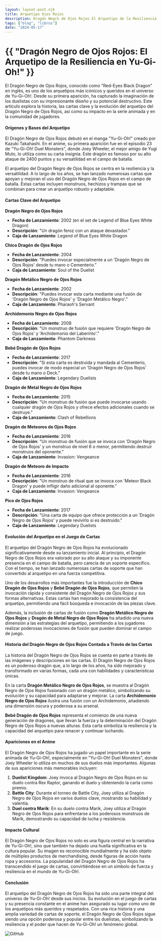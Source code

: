 ```yaml
---
layout: layout-post.njk
title: Arquetipo Ojos Rojos
description: Dragón Negro de Ojos Rojos El Arquetipo de la Resiliencia en Yu-Gi-Oh!
tags: ["blog", "libros"]
date: "2024-05-17"
---
```


# {{ "Dragón Negro de Ojos Rojos: El Arquetipo de la Resiliencia en Yu-Gi-Oh!" }}

El Dragón Negro de Ojos Rojos, conocido como "Red-Eyes Black Dragon" en inglés, es uno de los arquetipos más icónicos y queridos en el universo de Yu-Gi-Oh!. Desde su primera aparición, ha capturado la imaginación de los duelistas con su impresionante diseño y su potencial destructivo. Este artículo explora la historia, las cartas clave y la evolución del arquetipo del Dragón Negro de Ojos Rojos, así como su impacto en la serie animada y en la comunidad de jugadores.

#### Orígenes y Bases del Arquetipo

El Dragón Negro de Ojos Rojos debutó en el manga "Yu-Gi-Oh!" creado por Kazuki Takahashi. En el anime, su primera aparición fue en el episodio 23 de "Yu-Gi-Oh! Duel Monsters", donde Joey Wheeler, el mejor amigo de Yugi Muto, lo utiliza como su carta insignia. Este dragón es famoso por su alto ataque de 2400 puntos y su versatilidad en el campo de batalla.

El arquetipo del Dragón Negro de Ojos Rojos se centra en la resiliencia y la versatilidad. A lo largo de los años, se han lanzado numerosas cartas que apoyan y mejoran el uso del Dragón Negro de Ojos Rojos en el campo de batalla. Estas cartas incluyen monstruos, hechizos y trampas que se combinan para crear un arquetipo robusto y adaptable.

#### Cartas Clave del Arquetipo

**Dragón Negro de Ojos Rojos**
- **Fecha de Lanzamiento**: 2002 (en el set de Legend of Blue Eyes White Dragon)
- **Descripción**: "Un dragón feroz con un ataque devastador."
- **Caja de Lanzamiento**: Legend of Blue Eyes White Dragon

**Chico Dragón de Ojos Rojos**
- **Fecha de Lanzamiento**: 2004
- **Descripción**: "Puedes invocar especialmente a un 'Dragón Negro de Ojos Rojos' desde tu mano o Cementerio."
- **Caja de Lanzamiento**: Soul of the Duelist

**Dragón Metálico Negro de Ojos Rojos**
- **Fecha de Lanzamiento**: 2002
- **Descripción**: "Puedes invocar esta carta mediante una fusión de 'Dragón Negro de Ojos Rojos' y 'Dragón Metálico Negro'."
- **Caja de Lanzamiento**: Pharaoh's Servant

**Archidemonio Negro de Ojos Rojos**
- **Fecha de Lanzamiento**: 2008
- **Descripción**: "Un monstruo de fusión que requiere 'Dragón Negro de Ojos Rojos' y 'Archidemonio del Laberinto'."
- **Caja de Lanzamiento**: Phantom Darkness

**Bebé Dragón de Ojos Rojos**
- **Fecha de Lanzamiento**: 2017
- **Descripción**: "Si esta carta es destruida y mandada al Cementerio, puedes invocar de modo especial un 'Dragón Negro de Ojos Rojos' desde tu mano o Deck."
- **Caja de Lanzamiento**: Legendary Duelists

**Dragón de Metal Negro de Ojos Rojos**
- **Fecha de Lanzamiento**: 2015
- **Descripción**: "Un monstruo de fusión que puede invocarse usando cualquier dragón de Ojos Rojos y ofrece efectos adicionales cuando se destruye."
- **Caja de Lanzamiento**: Clash of Rebellions

**Dragón de Meteoros de Ojos Rojos**
- **Fecha de Lanzamiento**: 2016
- **Descripción**: "Un monstruo de fusión que se invoca con 'Dragón Negro de Ojos Rojos' y un monstruo de nivel 6 o menor, permitiendo destruir monstruos del oponente."
- **Caja de Lanzamiento**: Invasion: Vengeance

**Dragón de Meteoro de Impacto**
- **Fecha de Lanzamiento**: 2016
- **Descripción**: "Un monstruo de ritual que se invoca con 'Meteor Black Dragon' y puede infligir daño adicional al oponente."
- **Caja de Lanzamiento**: Invasion: Vengeance

**Pico de Ojos Rojos**
- **Fecha de Lanzamiento**: 2017
- **Descripción**: "Una carta de equipo que ofrece protección a un 'Dragón Negro de Ojos Rojos' y puede revivirlo si es destruido."
- **Caja de Lanzamiento**: Legendary Duelists

#### Evolución del Arquetipo en el Juego de Cartas

El arquetipo del Dragón Negro de Ojos Rojos ha evolucionado significativamente desde su lanzamiento inicial. Al principio, el Dragón Negro de Ojos Rojos era valorado por su alto ataque y su imponente presencia en el campo de batalla, pero carecía de un soporte específico. Con el tiempo, se han lanzado numerosas cartas de soporte que han convertido al arquetipo en una fuerza competitiva.

Uno de los desarrollos más importantes fue la introducción de **Chico Dragón de Ojos Rojos** y **Bebé Dragón de Ojos Rojos**, que permiten la invocación rápida y consistente del Dragón Negro de Ojos Rojos y sus formas alternativas. Estas cartas han mejorado la consistencia del arquetipo, permitiendo una fácil búsqueda e invocación de las piezas clave.

Además, la inclusión de cartas de fusión como **Dragón Metálico Negro de Ojos Rojos** y **Dragón de Metal Negro de Ojos Rojos** ha añadido una nueva dimensión a las estrategias del arquetipo, permitiendo a los jugadores realizar poderosas invocaciones de fusión que pueden dominar el campo de juego.

#### Historia del Dragón Negro de Ojos Rojos Contada a Través de las Cartas

La historia del Dragón Negro de Ojos Rojos se cuenta en parte a través de las imágenes y descripciones en las cartas. El Dragón Negro de Ojos Rojos es un poderoso dragón que, a lo largo de los años, ha sido mejorado y transformado en varias formas, cada una con habilidades y características únicas.

En la carta **Dragón Metálico Negro de Ojos Rojos**, se muestra al Dragón Negro de Ojos Rojos fusionado con un dragón metálico, simbolizando su evolución y su capacidad para adaptarse y mejorar. La carta **Archidemonio Negro de Ojos Rojos** ilustra una fusión con un Archidemonio, añadiendo una dimensión oscura y poderosa a su arsenal.

**Bebé Dragón de Ojos Rojos** representa el comienzo de una nueva generación de dragones, que llevan la fuerza y la determinación del Dragón Negro de Ojos Rojos a nuevas alturas. Esta carta simboliza la resiliencia y la capacidad del arquetipo para renacer y continuar luchando.

#### Apariciones en el Anime

El Dragón Negro de Ojos Rojos ha jugado un papel importante en la serie animada de Yu-Gi-Oh!, especialmente en "Yu-Gi-Oh! Duel Monsters", donde Joey Wheeler lo utiliza en muchos de sus duelos más importantes. Algunas de sus apariciones más memorables incluyen:

1. **Duelist Kingdom**: Joey invoca al Dragón Negro de Ojos Rojos en su duelo contra Rex Raptor, ganando el duelo y obteniendo la carta como premio.
2. **Battle City**: Durante el torneo de Battle City, Joey utiliza al Dragón Negro de Ojos Rojos en varios duelos clave, mostrando su habilidad y valentía.
3. **Duel contra Marik**: En su duelo contra Marik, Joey utiliza al Dragón Negro de Ojos Rojos para enfrentarse a los poderosos monstruos de Marik, demostrando su capacidad de lucha y resistencia.

#### Impacto Cultural

El Dragón Negro de Ojos Rojos no solo es una figura central en la narrativa de Yu-Gi-Oh!, sino que también ha dejado una huella significativa en la cultura popular. Su imagen es reconocible mundialmente y ha sido objeto de múltiples productos de merchandising, desde figuras de acción hasta ropa y accesorios. La popularidad del Dragón Negro de Ojos Rojos ha transcendido el juego de cartas, convirtiéndose en un símbolo de fuerza y resiliencia en el mundo de Yu-Gi-Oh!.

#### Conclusión

El arquetipo del Dragón Negro de Ojos Rojos ha sido una parte integral del universo de Yu-Gi-Oh! desde sus inicios. Su evolución en el juego de cartas y su presencia constante en el anime han asegurado su lugar como uno de los arquetipos más queridos y respetados. Con una rica historia y una amplia variedad de cartas de soporte, el Dragón Negro de Ojos Rojos sigue siendo una opción poderosa y popular entre los duelistas, simbolizando la resiliencia y el poder que hacen de Yu-Gi-Oh! un fenómeno global.

![GitHub](/img/github.svg)
